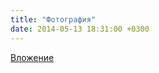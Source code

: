 ```yaml
---
title: "Фотография"
date: 2014-05-13 18:31:00 +0300
---
```



[Вложение](https://vk.com/photo41076938_328792519)
